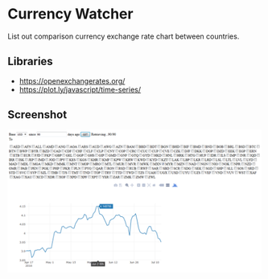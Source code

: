 # Currency Watcher
List out comparison currency exchange rate chart between countries.

## Libraries
- https://openexchangerates.org/
- https://plot.ly/javascript/time-series/

## Screenshot
![screenshot](screenshot.png)
